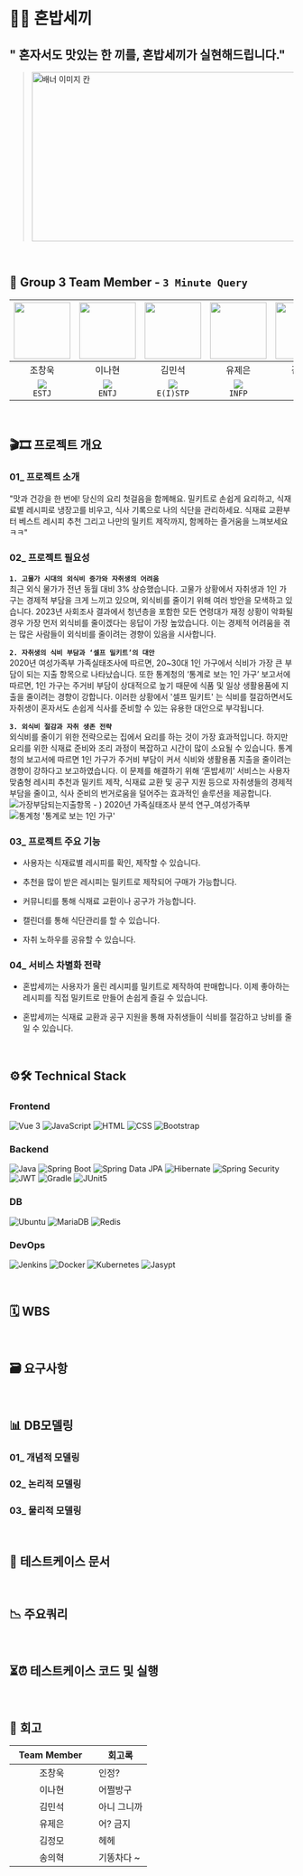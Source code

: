 # 🍚🍴 혼밥세끼 

## " 혼자서도 맛있는 한 끼를, 혼밥세끼가 실현해드립니다."

> [ <img src="https://github.com/3-Minutes-Query/choleeTest/assets/102345450/07312981-6db0-4c0c-8490-d892c2f18514" alt="배너 이미지 칸" width="700" height="300">](https://github.com/3-Minutes-Query/choleeTest/assets/102345450/07312981-6db0-4c0c-8490-d892c2f18514)


<br>

## 🍛 Group 3 Team Member - `3 Minute Query`

| <img src="https://avatars.githubusercontent.com/u/119058637?v=4" height=100/> | <img src="https://github.com/3-Minutes-Query/choleeTest/assets/102345450/535b423b-f9c6-4c9a-8052-d1484c7145fb" height=100/> | <img src="https://github.com/3-Minutes-Query/choleeTest/assets/102345450/1046b24a-5d40-4dc1-a747-cb65f20dc764" height=100/> | <img src="https://github.com/3-Minutes-Query/choleeTest/assets/102345450/3679e77e-3678-4f16-a927-04b2c9f2309d" height=100/> | <img src="https://github.com/3-Minutes-Query/choleeTest/assets/102345450/e5de118d-7587-416b-bd9b-d965db443df1" height=100/> | <img src="https://github.com/3-Minutes-Query/choleeTest/assets/102345450/589d04ac-c48f-4491-a2f4-6f372ad95138" height=100/> |
| :----------------------------------------------------------: | :----------------------------------------------------------: | :----------------------------------------------------------: | :----------------------------------------------------------: | :----------------------------------------------------------: | :----------------------------------------------------------: |
|                            조창욱                            |                            이나현                            |                            김민석                            |                            유제은                            |                            김정모                            |                            송의혁                            |
| [<img src="https://img.shields.io/badge/Github-Link-181717?logo=Github">](https://github.com/Chochanguk) <br>` ESTJ `| [<img src="https://img.shields.io/badge/Github-Link-181717?logo=Github">](https://github.com/sksmsdlskgus) <br>` ENTJ `| [<img src="https://img.shields.io/badge/Github-Link-181717?logo=Github">](https://github.com/minseokKim6823) <br>` E(I)STP `| [<img src="https://img.shields.io/badge/Github-Link-181717?logo=Github">](https://github.com/YuJeeun) <br>` INFP `| [<img src="https://img.shields.io/badge/Github-Link-181717?logo=Github">](https://github.com/mojeeeeong) <br>` INFJ `| [<img src="https://img.shields.io/badge/Github-Link-181717?logo=Github">](https://github.com/euihyeok-song) <br>` ESFP `|

<br>

## 🎬🎞️ 프로젝트 개요 

### 01_ 프로젝트 소개 
"맛과 건강을 한 번에! 당신의 요리 첫걸음을 함께해요. 밀키트로 손쉽게 요리하고, 식재료별 레시피로 냉장고를 비우고, 식사 기록으로 나의 식단을 관리하세요. 식재료 교환부터 베스트 레시피 추천 그리고 나만의 밀키트 제작까지, 함께하는 즐거움을 느껴보세요 ㅋㅋ"
### 02_ 프로젝트 필요성 
<b>`1. 고물가 시대의 외식비 증가와 자취생의 어려움`</b><br>
최근 외식 물가가 전년 동월 대비 3% 상승했습니다. 고물가 상황에서 자취생과 1인 가구는 경제적 부담을 크게 느끼고 있으며, 외식비를 줄이기 위해 여러 방안을 모색하고 있습니다. 2023년 사회조사 결과에서 청년층을 포함한 모든 연령대가 재정 상황이 악화될 경우 가장 먼저 외식비를 줄이겠다는 응답이 가장 높았습니다. 이는 경제적 어려움을 겪는 많은 사람들이 외식비를 줄이려는 경향이 있음을 시사합니다.

<b>`2. 자취생의 식비 부담과 ‘셀프 밀키트’의 대안`</b><br>
2020년 여성가족부 가족실태조사에 따르면, 20~30대 1인 가구에서 식비가 가장 큰 부담이 되는 지출 항목으로 나타났습니다. 또한 통계청의 ‘통계로 보는 1인 가구’ 보고서에 따르면, 1인 가구는 주거비 부담이 상대적으로 높기 때문에 식품 및 일상 생활용품에 지출을 줄이려는 경향이 강합니다. 이러한 상황에서 '셀프 밀키트' 는 식비를 절감하면서도 자취생이 혼자서도 손쉽게 식사를 준비할 수 있는 유용한 대안으로 부각됩니다.

<b>`3. 외식비 절감과 자취 생존 전략`</b><br>
외식비를 줄이기 위한 전략으로는 집에서 요리를 하는 것이 가장 효과적입니다. 하지만 요리를 위한 식재료 준비와 조리 과정이 복잡하고 시간이 많이 소요될 수 있습니다. 통계청의 보고서에 따르면 1인 가구가 주거비 부담이 커서 식비와 생활용품 지출을 줄이려는 경향이 강하다고 보고하였습니다. 이 문제를 해결하기 위해 ‘혼밥세끼’ 서비스는 사용자 맞춤형 레시피 추천과 밀키트 제작, 식재료 교환 및 공구 지원 등으로 자취생들의 경제적 부담을 줄이고, 식사 준비의 번거로움을 덜어주는 효과적인 솔루션을 제공합니다.
![가장부담되는지출항목 - ) 2020년 가족실태조사 분석 연구_여성가족부](https://github.com/3-Minutes-Query/1st_project/assets/171321676/7a56cc20-c24c-404c-a8ca-02118fc29452)
![통계청 '통계로 보는 1인 가구'](https://github.com/3-Minutes-Query/1st_project/assets/171321676/1c728a29-3a20-407d-8722-9a8f570638a5)

### 03_ 프로젝트 주요 기능 
- 사용자는 식재료별 레시피를 확인, 제작할 수 있습니다.
   
- 추천을 많이 받은 레시피는 밀키트로 제작되어 구매가 가능합니다.
   
- 커뮤니티를 통해 식재료 교환이나 공구가 가능합니다.
   
- 캘린더를 통해 식단관리를 할 수 있습니다.
   
- 자취 노하우를 공유할 수 있습니다.
### 04_ 서비스 차별화 전략
- 혼밥세끼는 사용자가 올린 레시피를 밀키트로 제작하여 판매합니다. 이제 좋아하는 레시피를 직접 밀키트로 만들어 손쉽게 즐길 수 있습니다.

- 혼밥세끼는 식재료 교환과 공구 지원을 통해 자취생들이 식비를 절감하고 낭비를 줄일 수 있습니다.
<br>

## ⚙️🛠️ Technical Stack
### Frontend

![Vue 3](https://img.shields.io/badge/Vue_3-4FC08D.svg?&logo=vue.js&logoColor=white)
![JavaScript](https://img.shields.io/badge/JavaScript-F7DF1E.svg?&logo=javascript&logoColor=black)
![HTML](https://img.shields.io/badge/HTML-E34F26?logo=html5&logoColor=white)
![CSS](https://img.shields.io/badge/CSS-1572B6?logo=css3&logoColor=white)
![Bootstrap](https://img.shields.io/badge/Bootstrap_5-563D7C?logo=bootstrap&logoColor=white)

### Backend

![Java](https://img.shields.io/badge/Java-17-007396.svg?&logo=java&color=red)
![Spring Boot](https://img.shields.io/badge/Spring_Boot-3-6DB33F.svg?&logo=spring-boot&color=lightgreen)
![Spring Data JPA](https://img.shields.io/badge/Spring_Data_JPA-6DB33F.svg?&logo=spring-data-JPA)
![Hibernate](https://img.shields.io/badge/Hibernate-59666C.svg?&logo=hibernate)
![Spring Security](https://img.shields.io/badge/Spring_Security-6DB33F.svg?&logo=spring-security&logoColor=white)
![JWT](https://img.shields.io/badge/JWT-000000.svg?&logo=json-web-token&logoColor=white)
![Gradle](https://img.shields.io/badge/Gradle-02303A.svg?&logo=gradle)
![JUnit5](https://img.shields.io/badge/JUnit5-25A162.svg?&logo=junit5&logoColor=white&color=green)

### DB
![Ubuntu](https://img.shields.io/badge/Ubuntu-E95420.svg?&logo=ubuntu&logoColor=white)
![MariaDB](https://img.shields.io/badge/MariaDB-003545.svg?&logo=mariadb)
![Redis](https://img.shields.io/badge/Redis-DC382D.svg?&logo=redis&logoColor=white)


### DevOps

![Jenkins](https://img.shields.io/badge/Jenkins-D24939.svg?&logo=jenkins&color=lightgrey)
![Docker](https://img.shields.io/badge/Docker-2496ED.svg?&logo=docker&logoColor=white)
![Kubernetes](https://img.shields.io/badge/Kubernetes-326CE5.svg?&logo=kubernetes&logoColor=white)
![Jasypt](https://img.shields.io/badge/Jasypt-0045B9?logo=Jasypt&logoColor=white)

<br>

## 🗓️ WBS
<br>

## 🗃️ 요구사항
<br>

## 📊 DB모델링

### 01_ 개념적 모델링
### 02_ 논리적 모델링
### 03_ 물리적 모델링
<br>

## 📑 테스트케이스 문서
<br>

## 📉 주요쿼리
<br>

## ⏳⏰ 테스트케이스 코드 및 실행
<br>

## 📜 회고

| &nbsp;&nbsp;Team Member&nbsp;&nbsp;&nbsp; | 회고록 |
| :--------------------------------------: | ------ |
|                  조창욱                  | 인정? |
|                  이나현                  | 어쩔방구 |
|                  김민석                  | 아니 그니까|
|                  유제은                  | 어? 금지 |
|                  김정모                  | 헤헤 |
|                  송의혁                  | 기똥차다 ~ |
